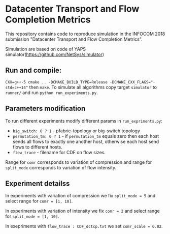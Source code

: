 # Datacenter Transport and Flow Completion Metrics

This repository contains code to reproduce simulation in the INFOCOM 2018 submission "Datacenter Transport and Flow Completion Metrics".

Simulation are based on code of YAPS simulator(https://github.com/NetSys/simulator)

## Run and compile: 

`CXX=g++-5 cmake .. -DCMAKE_BUILD_TYPE=Release -DCMAKE_CXX_FLAGS="-std=c++14"` then `make`. To simulate all algorithms copy target `simulator` to `runner/` and run `python run_experiments.py`.


## Parameters modification
To run different experiments modify different params in `run_expriments.py`:

* `big_switch: 0 ? 1` - pfabric-topology or big-switch topology
* `permutation_tm: 0 ? 1` - if `permutation_tm` equals zero thеn each host sends all flows to exactly one another host, otherwise each host send flows to different hosts.
* `flow_trace` - filename for CDF on flow sizes.


Range for `comr` corresponds to variation of compression and range for `split_mode` corresponds to variation of flow intensity. 

## Experiment detailss

In experiments with variation of compression we fix `split_mode = 5` and select range for `comr = [1, 10]`. 

In experiments with variation of intensity we fix `comr = 2` and select range for `split_mode = [1, 10]`.

In exepriments with `flow_trace : CDF_dctcp.txt` we set `comr_scale = 0.02`.
 

